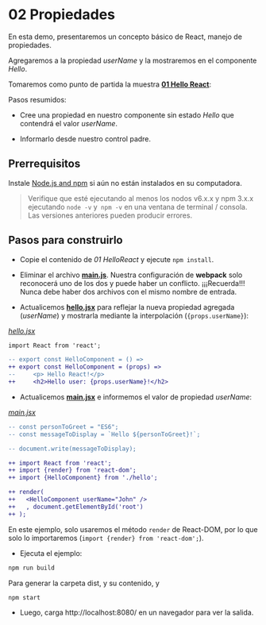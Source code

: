 # 02 Propiedades

En esta demo, presentaremos un concepto básico de React, manejo de propiedades.

Agregaremos a la propiedad _userName_ y la mostraremos en el componente _Hello_.

Tomaremos como punto de partida la muestra __[01 Hello React](../01%20HelloReact/)__:

Pasos resumidos:

- Cree una propiedad en nuestro componente sin estado _Hello_ que contendrá el valor _userName_.

- Informarlo desde nuestro control padre.


## Prerrequisitos

Instale [Node.js and npm](https://nodejs.org/en/) si aún no están instalados en su computadora.

> Verifique que esté ejecutando al menos los nodos v6.x.x y npm 3.x.x ejecutando `node -v` y` npm -v` en una ventana de terminal / consola. Las versiones anteriores pueden producir errores.

## Pasos para construirlo

- Copie el contenido de _01 HelloReact_ y ejecute `npm install`.

- Eliminar el archivo __[main.js](./src/main.js)__. Nuestra configuración de **webpack** solo reconocerá uno de los dos y puede haber un conflicto. ¡¡¡Recuerda!!! Nunca debe haber dos archivos con el mismo nombre de entrada.

- Actualicemos __[hello.jsx](./src/hello.jsx)__ para reflejar la nueva propiedad agregada (_userName_) y mostrarla mediante la interpolación (`{props.userName}`):

_[hello.jsx](./src/hello.jsx)_
```diff
import React from 'react';

-- export const HelloComponent = () =>
++ export const HelloComponent = (props) =>
--     <p> Hello React!</p>
++     <h2>Hello user: {props.userName}!</h2>
```

- Actualicemos __[main.jsx](./src/main.jsx)__ e informemos el valor de propiedad _userName_:

_[main.jsx](./src/main.jsx)_
 ```diff
-- const personToGreet = "ES6";
-- const messageToDisplay = `Hello ${personToGreet}!`;

-- document.write(messageToDisplay);

++ import React from 'react';
++ import {render} from 'react-dom';
++ import {HelloComponent} from './hello';

++ render(
++   <HelloComponent userName="John" />
++   , document.getElementById('root')
++ );
```

En este ejemplo, solo usaremos el método `render` de React-DOM, por lo que solo lo importaremos (` import {render} from 'react-dom'; `).

- Ejecuta el ejemplo:

 ```bash
 npm run build
 ```

Para generar la carpeta dist, y su contenido, y

 ```bash
 npm start
 ```

- Luego, carga http://localhost:8080/ en un navegador para ver la salida.


